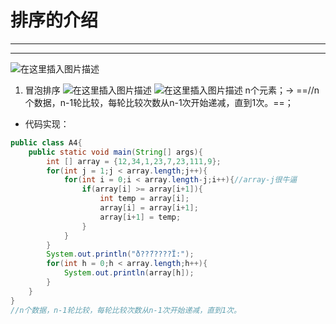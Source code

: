 ﻿# 排序的介绍
---
---
![在这里插入图片描述](https://img-blog.csdnimg.cn/f19b8c5eed114c78946b593c639e2900.png?x-oss-process=image/watermark,type_ZHJvaWRzYW5zZmFsbGJhY2s,shadow_50,text_Q1NETiBATkpVU1RaSkM=,size_20,color_FFFFFF,t_70,g_se,x_16)
1. 冒泡排序
![在这里插入图片描述](https://img-blog.csdnimg.cn/d443ac3a82f44339952c3357586406a7.png?x-oss-process=image/watermark,type_ZHJvaWRzYW5zZmFsbGJhY2s,shadow_50,text_Q1NETiBATkpVU1RaSkM=,size_20,color_FFFFFF,t_70,g_se,x_16)
![在这里插入图片描述](https://img-blog.csdnimg.cn/83c53d46167b4e939bf56b90791f8992.png?x-oss-process=image/watermark,type_ZHJvaWRzYW5zZmFsbGJhY2s,shadow_50,text_Q1NETiBATkpVU1RaSkM=,size_20,color_FFFFFF,t_70,g_se,x_16)
n个元素；->  ==//n个数据，n-1轮比较，每轮比较次数从n-1次开始递减，直到1次。==；

- 代码实现：

```java
public class A4{
	public static void main(String[] args){
		int [] array = {12,34,1,23,7,23,111,9};
		for(int j = 1;j < array.length;j++){
			for(int i = 0;i < array.length-j;i++){//array-j很牛逼
				if(array[i] >= array[i+1]){
					int temp = array[i];
					array[i] = array[i+1];
					array[i+1] = temp;
				}
			}
		}
		System.out.println("ð???֮????Ϊ:");
		for(int h = 0;h < array.length;h++){
			System.out.println(array[h]);
		}
	}
}
//n个数据，n-1轮比较，每轮比较次数从n-1次开始递减，直到1次。
```

